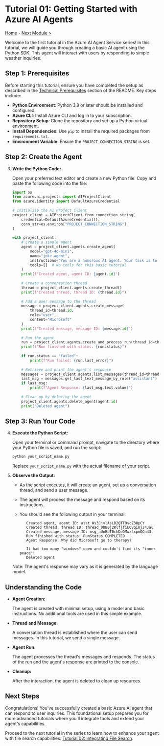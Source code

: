 # Tutorial 01: Getting Started with Azure AI Agents

[Home](../README.md) - [Next Module >](./02-file-search.md)
   
Welcome to the first tutorial in the Azure AI Agent Service series! In this tutorial, we will guide you through creating a basic AI agent using the Python SDK. This agent will interact with users by responding to simple weather inquiries.   
  
## Step 1: Prerequisites  
  
Before starting this tutorial, ensure you have completed the setup as described in the [Technical Prerequisites](../README.md#-technical-prerequisites) section of the README. Key steps include:
  
- **Python Environment**: Python 3.8 or later should be installed and configured.
- **Azure CLI**: Install Azure CLI and log in to your subscription.
- **Repository Setup**: Clone the repository and set up a Python virtual environment.  
- **Install Dependencies**: Use `pip` to install the required packages from `requirements.txt`.
- **Environment Variable**: Ensure the `PROJECT_CONNECTION_STRING` is set.

## Step 2: Create the Agent  
   
3. **Write the Python Code:**  
  
   Open your preferred text editor and create a new Python file. Copy and paste the following code into the file:  
  
   ```python  
   import os  
   from azure.ai.projects import AIProjectClient  
   from azure.identity import DefaultAzureCredential  
  
   # Initialize the AI Project Client  
   project_client = AIProjectClient.from_connection_string(  
       credential=DefaultAzureCredential(),   
       conn_str=os.environ["PROJECT_CONNECTION_STRING"]  
   )  
  
   with project_client:  
       # Create a simple agent  
       agent = project_client.agents.create_agent(  
           model="gpt-4o-mini",  
           name="joke-agent",  
           instructions="You are a humorous AI agent. Your task is to generate a joke based on the topic provided by the user. Ensure the joke is light-hearted, appropriate, and relevant to the topic.",  
           tools=[]  # No tools for this basic tutorial  
       )  
       print(f"Created agent, agent ID: {agent.id}")  
  
       # Create a conversation thread  
       thread = project_client.agents.create_thread()  
       print(f"Created thread, thread ID: {thread.id}")  
  
       # Add a user message to the thread  
       message = project_client.agents.create_message(  
           thread_id=thread.id,  
           role="user",  
           content="Microsoft"  
       )  
       print(f"Created message, message ID: {message.id}")  
  
       # Run the agent  
       run = project_client.agents.create_and_process_run(thread_id=thread.id, assistant_id=agent.id)  
       print(f"Run finished with status: {run.status}")  
  
       if run.status == "failed":  
           print(f"Run failed: {run.last_error}")  
  
       # Retrieve and print the agent's response  
       messages = project_client.agents.list_messages(thread_id=thread.id)  
       last_msg = messages.get_last_text_message_by_role("assistant")  
       if last_msg:  
           print(f"Agent Response: {last_msg.text.value}")  
  
       # Clean up by deleting the agent  
       project_client.agents.delete_agent(agent.id)  
       print("Deleted agent")  
   ```  
   
## Step 3: Run Your Code
   
4. **Execute the Python Script:**  
  
   Open your terminal or command prompt, navigate to the directory where your Python file is saved, and run the script:  
  
   ```bash  
   python your_script_name.py  
   ```  
  
   Replace `your_script_name.py` with the actual filename of your script.  
   
5. **Observe the Output:**  
  
   - As the script executes, it will create an agent, set up a conversation thread, and send a user message.  
   - The agent will process the message and respond based on its instructions.  
   - You should see the following output in your terminal:  
  
     ```  
        Created agent, agent ID: asst_Ws3JjylAsLD2QTT9ycZ38pCY
        Created thread, thread ID: thread_0OB0j2KlfjfiLOvqimjJ4Jau
        Created message, message ID: msg_aUnBbT0chDdOMwz4xpmQOn43
        Run finished with status: RunStatus.COMPLETED
        Agent Response: Why did Microsoft go to therapy? 

        It had too many "windows" open and couldn't find its "inner peace"!
        Deleted agent
     ```  
  
   Note: The agent's response may vary as it is generated by the language model.  
   
## Understanding the Code  
   
- **Agent Creation:**  
  
  The agent is created with minimal setup, using a model and basic instructions. No additional tools are used in this simple example.  
   
- **Thread and Message:**  
  
  A conversation thread is established where the user can send messages. In this tutorial, we send a single message.  
   
- **Agent Run:**  
  
  The agent processes the thread's messages and responds. The status of the run and the agent's response are printed to the console.  
   
- **Cleanup:**  
  
  After the interaction, the agent is deleted to clean up resources.  
   
## Next Steps  
   
Congratulations! You've successfully created a basic Azure AI agent that can respond to user inquiries. This foundational setup prepares you for more advanced tutorials where you'll integrate tools and extend your agent's capabilities.  
   
Proceed to the next tutorial in the series to learn how to enhance your agent with file search capabilities: [Tutorial 02: Integrating File Search](02-file-search.md).